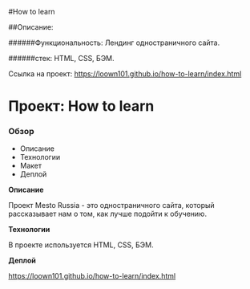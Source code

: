 #How to learn

##Описание: 

######Функциональность: Лендинг одностраничного сайта.

######стек: HTML, CSS, БЭМ.

Ссылка на проект: https://loown101.github.io/how-to-learn/index.html

# Проект: How to learn

### Обзор
* Описание
* Технологии
* Макет
* Деплой

**Описание**

Проект Mesto Russia - это одностраничного сайта, который рассказывает нам о том, как лучше подойти к обучению.

**Технологии**

В проекте используется HTML, CSS, БЭМ.

**Деплой**

https://loown101.github.io/how-to-learn/index.html
